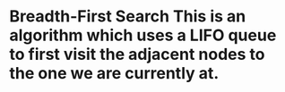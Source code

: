 # Breadth-First Search This is an algorithm which uses a LIFO queue to first visit the adjacent nodes to the one we are currently at.
